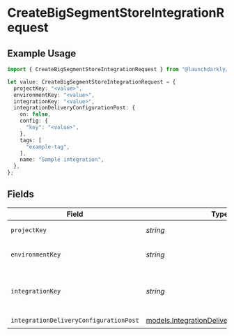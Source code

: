 # CreateBigSegmentStoreIntegrationRequest

## Example Usage

```typescript
import { CreateBigSegmentStoreIntegrationRequest } from "@launchdarkly/mcp-server/models/operations";

let value: CreateBigSegmentStoreIntegrationRequest = {
  projectKey: "<value>",
  environmentKey: "<value>",
  integrationKey: "<value>",
  integrationDeliveryConfigurationPost: {
    on: false,
    config: {
      "key": "<value>",
    },
    tags: [
      "example-tag",
    ],
    name: "Sample integration",
  },
};
```

## Fields

| Field                                                                                               | Type                                                                                                | Required                                                                                            | Description                                                                                         |
| --------------------------------------------------------------------------------------------------- | --------------------------------------------------------------------------------------------------- | --------------------------------------------------------------------------------------------------- | --------------------------------------------------------------------------------------------------- |
| `projectKey`                                                                                        | *string*                                                                                            | :heavy_check_mark:                                                                                  | The project key                                                                                     |
| `environmentKey`                                                                                    | *string*                                                                                            | :heavy_check_mark:                                                                                  | The environment key                                                                                 |
| `integrationKey`                                                                                    | *string*                                                                                            | :heavy_check_mark:                                                                                  | The integration key, either `redis` or `dynamodb`                                                   |
| `integrationDeliveryConfigurationPost`                                                              | [models.IntegrationDeliveryConfigurationPost](../../models/integrationdeliveryconfigurationpost.md) | :heavy_check_mark:                                                                                  | N/A                                                                                                 |